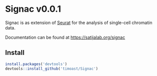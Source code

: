 # Signac v0.0.1

Signac is as extension of [Seurat](https://github.com/satijalab/seurat) for the analysis of single-cell chromatin data.

Documentation can be found at https://satijalab.org/signac

## Install

```r
install.packages('devtools')
devtools::install_github('timoast/Signac')
```

